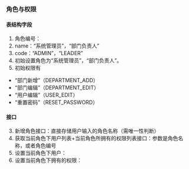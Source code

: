 ### 角色与权限

#### 表结构字段

1. 角色编号：
2. name：“系统管理员”，“部门负责人”
3. code：“ADMIN”，“LEADER”
4. 初始设置角色为“系统管理员”，“部门负责人”。
5. 初始权限有

- “部门新增”（DEPARTMENT_ADD）
- “部门编辑”（DEPARTMENT_EDIT）
- “用户编辑”（USER_EDIT）
- “重置密码”（RESET_PASSWORD）

#### 接口

3. 新增角色接口：直接存储用户输入的角色名称（需唯一性判断）
4. 获取当前角色下用户列表+当前角色所拥有的权限列表接口：参数是角色名称，或者角色编号
5. 设置当前角色下用户：
6. 设置当前角色下拥有的权限：
